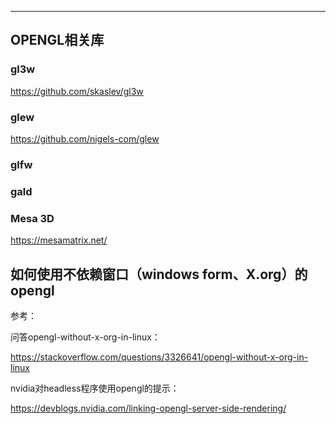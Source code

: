 

---





## OPENGL相关库

### gl3w

https://github.com/skaslev/gl3w



### glew

https://github.com/nigels-com/glew



### glfw



### gald



### Mesa 3D

https://mesamatrix.net/



## 如何使用不依赖窗口（windows form、X.org）的opengl

参考：

问答opengl-without-x-org-in-linux：

https://stackoverflow.com/questions/3326641/opengl-without-x-org-in-linux

nvidia对headless程序使用opengl的提示：

https://devblogs.nvidia.com/linking-opengl-server-side-rendering/